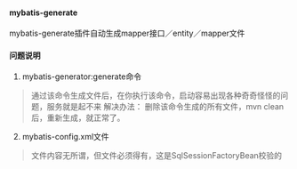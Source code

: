 #### mybatis-generate
mybatis-generate插件自动生成mapper接口／entity／mapper文件

#### 问题说明
1. mybatis-generator:generate命令
>  通过该命令生成文件后，在你执行该命令，启动容易出现各种奇奇怪怪的问题，服务就是起不来
>  解决办法：
>   删除该命令生成的所有文件，mvn clean后，重新生成，就正常了。
    
2. mybatis-config.xml文件
<property name="configLocation" value="classpath:mybatis/mybatis-config.xml"/>

>  文件内容无所谓，但文件必须得有，这是SqlSessionFactoryBean校验的
